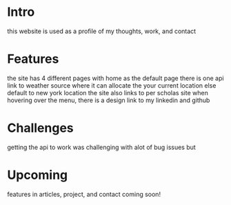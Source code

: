 # Intro
this website is used as a profile of my thoughts, work, and contact 

# Features
the site has 4 different pages with home as the default page
there is one api link to weather source where it can allocate the your current location else default to new york location
the site also links to per scholas site
when hovering over the menu, there is a design
link to my linkedin and github


# Challenges
getting the api to work was challenging with alot of bug issues but 

# Upcoming
features in articles, project, and contact coming soon!
